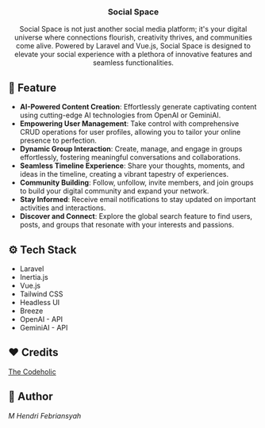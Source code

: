 <div align="center">
    <h3 align="center">Social Space</h3>
   <div align="center">
    Social Space is not just another social media platform; it's your digital universe where connections flourish, creativity thrives, and communities come alive. Powered by Laravel and Vue.js, Social Space is designed to elevate your social experience with a plethora of innovative features and seamless functionalities.
    </div>
</div>

## 🚀 Feature

-   **AI-Powered Content Creation**: Effortlessly generate captivating content using cutting-edge AI technologies from OpenAI or GeminiAI.
-   **Empowering User Management**: Take control with comprehensive CRUD operations for user profiles, allowing you to tailor your online presence to perfection.
-   **Dynamic Group Interaction**: Create, manage, and engage in groups effortlessly, fostering meaningful conversations and collaborations.
-   **Seamless Timeline Experience**: Share your thoughts, moments, and ideas in the timeline, creating a vibrant tapestry of experiences.
-   **Community Building**: Follow, unfollow, invite members, and join groups to build your digital community and expand your network.
-   **Stay Informed**: Receive email notifications to stay updated on important activities and interactions.
-   **Discover and Connect**: Explore the global search feature to find users, posts, and groups that resonate with your interests and passions.

## ⚙️ Tech Stack

-   Laravel
-   Inertia.js
-   Vue.js
-   Tailwind CSS
-   Headless UI
-   Breeze
-   OpenAI - API
-   GeminiAI - API

## ❤️ Credits

[The Codeholic](https://www.youtube.com/@TheCodeholic)

## 🤖 Author

_M Hendri Febriansyah_
